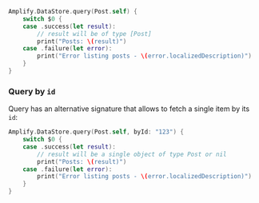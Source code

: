 ```swift
Amplify.DataStore.query(Post.self) {
    switch $0 {
    case .success(let result):
        // result will be of type [Post]
        print("Posts: \(result)")
    case .failure(let error):
        print("Error listing posts - \(error.localizedDescription)")
    }
}
```

### Query by `id`

Query has an alternative signature that allows to fetch a single item by its `id`:

```swift
Amplify.DataStore.query(Post.self, byId: "123") {
    switch $0 {
    case .success(let result):
        // result will be a single object of type Post or nil
        print("Posts: \(result)")
    case .failure(let error):
        print("Error listing posts - \(error.localizedDescription)")
    }
}
```
